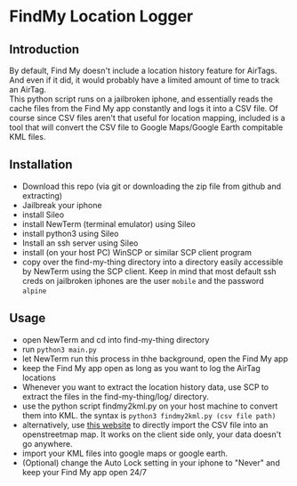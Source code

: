 # FindMy Location Logger

## Introduction
By default, Find My doesn't include a location history feature for AirTags. And even if it did, it would probably have a limited amount of time to track an AirTag. <br>
This python script runs on a jailbroken iphone, and essentially reads the cache files from the Find My app constantly and logs it into a CSV file. Of course since CSV files aren't that useful for location mapping, included is a tool that will convert the CSV file to Google Maps/Google Earth compitable KML files.
 ## Installation
- Download this repo (via git or downloading the zip file from github and extracting)
- Jailbreak your iphone
- install Sileo 
- install NewTerm (terminal emulator) using Sileo
- install python3 using Sileo
- Install an ssh server using Sileo
- install (on your host PC) WinSCP or similar SCP client program
- copy over the find-my-thing directory into a directory easily accessible by NewTerm using the SCP client. Keep in mind that most default ssh creds on jailbroken iphones are the user `mobile` and the password `alpine`
## Usage
- open NewTerm and cd into find-my-thing directory 
- run `python3 main.py`
- let NewTerm run this process in thhe background, open the Find My app
- keep the Find My app open as long as you want to log the AirTag locations
- Whenever you want to extract the location history data, use SCP to extract the files in the find-my-thing/log/ directory.
- use the python script findmy2kml.py on your host machine to convert them into KML. the syntax is `python3 findmy2kml.py (csv file path)`
- alternatively, use [this website](https://findmycachereader.html) to directly import the CSV file into an openstreetmap map. It works on the client side only, your data doesn't go anywhere.
- import your KML files into google maps or google earth.
- (Optional) change the Auto Lock setting in your iphone to "Never" and keep your Find My app open 24/7
